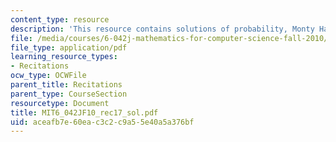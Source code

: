 ```yaml
---
content_type: resource
description: 'This resource contains solutions of probability, Monty Hall problem. '
file: /media/courses/6-042j-mathematics-for-computer-science-fall-2010/aceafb7e60eac3c2c9a55e40a5a376bf_MIT6_042JF10_rec17_sol.pdf
file_type: application/pdf
learning_resource_types:
- Recitations
ocw_type: OCWFile
parent_title: Recitations
parent_type: CourseSection
resourcetype: Document
title: MIT6_042JF10_rec17_sol.pdf
uid: aceafb7e-60ea-c3c2-c9a5-5e40a5a376bf
---
```

